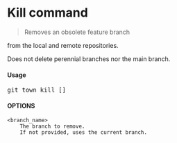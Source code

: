 <h1 textrun="command-heading">Kill command</h1>

<blockquote textrun="command-summary">
Removes an obsolete feature branch
</blockquote>

from the local and remote repositories.

Does not delete perennial branches nor the main branch.
</a>

#### Usage

<pre textrun="command-usage">
git town kill [<branch>]
</pre>

#### OPTIONS

```
<branch_name>
    The branch to remove.
    If not provided, uses the current branch.
```
